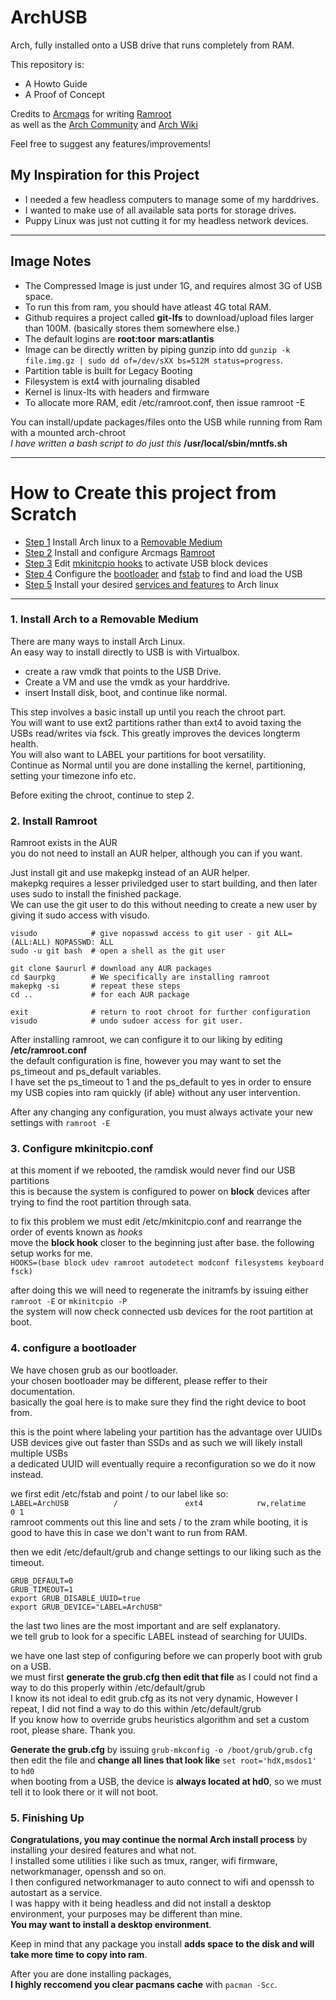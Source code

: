 # ArchUSB
Arch, fully installed onto a USB drive that runs completely from RAM.

This repository is:  
- A Howto Guide
- A Proof of Concept 

Credits to [Arcmags](https://github.com/arcmags) for writing [Ramroot](https://github.com/arcmags/ramroot)  
as well as the [Arch Community](https://bbs.archlinux.org/) and [Arch Wiki](https://wiki.archlinux.org/)

Feel free to suggest any features/improvements!   

## My Inspiration for this Project
- I needed a few headless computers to manage some of my harddrives.
- I wanted to make use of all available sata ports for storage drives.
- Puppy Linux was just not cutting it for my headless network devices.

---

## Image Notes
- The Compressed Image is just under 1G, and requires almost 3G of USB space.
- To run this from ram, you should have atleast 4G total RAM.
- Github requires a project called **git-lfs** to download/upload files larger than 100M. (basically stores them somewhere else.)
- The default logins are **root:toor** **mars:atlantis**
- Image can be directly written by piping gunzip into dd `gunzip -k file.img.gz | sudo dd of=/dev/sXX bs=512M status=progress`.
- Partition table is built for Legacy Booting
- Filesystem is ext4 with journaling disabled
- Kernel is linux-lts with headers and firmware  
- To allocate more RAM, edit /etc/ramroot.conf, then issue ramroot -E

You can install/update packages/files onto the USB while running from Ram with a mounted arch-chroot   
*I have written a bash script to do just this* **/usr/local/sbin/mntfs.sh**

---

# How to Create this project from Scratch
- [Step 1](https://github.com/RadicalEd360/ArchUSB#1-install-arch-to-a-removable-medium) Install Arch linux to a [Removable Medium](https://wiki.archlinux.org/title/Install_Arch_Linux_on_a_removable_medium)
- [Step 2](https://github.com/RadicalEd360/ArchUSB#2-install-ramroot) Install and configure Arcmags [Ramroot](https://github.com/arcmags/ramroot/blob/master/ramroot)
- [Step 3](https://github.com/RadicalEd360/ArchUSB#3-configure-mkinitcpioconf) Edit [mkinitcpio hooks](https://wiki.archlinux.org/title/mkinitcpio#Common_hooks) to activate USB block devices
- [Step 4](https://github.com/RadicalEd360/ArchUSB#4-configure-a-bootloader) Configure the [bootloader](https://wiki.archlinux.org/title/Arch_boot_process#Boot_loader) and [fstab](https://wiki.archlinux.org/title/Fstab) to find and load the USB
- [Step 5](https://github.com/RadicalEd360/ArchUSB#5-finishing-up) Install your desired [services and features](https://wiki.archlinux.org/title/general_recommendations) to Arch linux

---

### 1. Install Arch to a Removable Medium
There are many ways to install Arch Linux.  
An easy way to install directly to USB is with Virtualbox.
- create a raw vmdk that points to the USB Drive.  
- Create a VM and use the vmdk as your harddrive.
- insert Install disk, boot, and continue like normal.  

This step involves a basic install up until you reach the chroot part.  
You will want to use ext2 partitions rather than ext4 to avoid taxing the USBs read/writes via fsck. This greatly improves the devices longterm health.  
You will also want to LABEL your partitions for boot versatility.  
Continue as Normal until you are done installing the kernel, partitioning, setting your timezone info etc.

Before exiting the chroot, continue to step 2.

### 2. Install Ramroot
Ramroot exists in the AUR  
you do not need to install an AUR helper, although you can if you want.  

Just install git and use makepkg instead of an AUR helper.  
makepkg requires a lesser priviledged user to start building, and then later uses sudo to install the finished package.  
We can use the git user to do this without needing to create a new user by giving it sudo access with visudo.  

```
visudo            # give nopasswd access to git user - git ALL=(ALL:ALL) NOPASSWD: ALL
sudo -u git bash  # open a shell as the git user

git clone $aururl # download any AUR packages
cd $aurpkg        # We specifically are installing ramroot
makepkg -si       # repeat these steps
cd ..             # for each AUR package

exit              # return to root chroot for further configuration
visudo            # undo sudoer access for git user.
```

After installing ramroot, we can configure it to our liking by editing **/etc/ramroot.conf**  
the default configuration is fine, however you may want to set the ps_timeout and ps_default variables.  
I have set the ps_timeout to 1 and the ps_default to yes in order to ensure my USB copies into ram quickly (if able) without any user intervention.

After any changing any configuration, you must always activate your new settings with `ramroot -E`


### 3. Configure mkinitcpio.conf
at this moment if we rebooted, the ramdisk would never find our USB partitions  
this is because the system is configured to power on **block** devices after trying to find the root partition through sata.  

to fix this problem we must edit /etc/mkinitcpio.conf and rearrange the order of events known as *hooks*  
move the **block hook** closer to the beginning just after base. the following setup works for me.  
`HOOKS=(base block udev ramroot autodetect modconf filesystems keyboard fsck)`

after doing this we will need to regenerate the initramfs by issuing either `ramroot -E` or `mkinitcpio -P`  
the system will now check connected usb devices for the root partition at boot.

### 4. configure a bootloader
We have chosen grub as our bootloader.  
your chosen bootloader may be different, please reffer to their documentation.  
basically the goal here is to make sure they find the right device to boot from.  

this is the point where labeling your partition has the advantage over UUIDs  
USB devices give out faster than SSDs and as such we will likely install multiple USBs  
a dedicated UUID will eventually require a reconfiguration so we do it now instead.  

we first edit /etc/fstab and point / to our label like so:  
`LABEL=ArchUSB          /               ext4            rw,relatime     0 1`  
ramroot comments out this line and sets / to the zram while booting, it is good to have this in case we don't want to run from RAM.  

then we edit /etc/default/grub and change settings to our liking such as the timeout.  
```
GRUB_DEFAULT=0
GRUB_TIMEOUT=1
export GRUB_DISABLE_UUID=true
export GRUB_DEVICE="LABEL=ArchUSB"
```
the last two lines are the most important and are self explanatory.  
we tell grub to look for a specific LABEL instead of searching for UUIDs.  

we have one last step of configuring before we can properly boot with grub on a USB.  
we must first **generate the grub.cfg then edit that file** as I could not find a way to do this properly within /etc/default/grub  
I know its not ideal to edit grub.cfg as its not very dynamic, However I repeat, I did not find a way to do this within /etc/default/grub  
If you know how to override grubs heuristics algorithm and set a custom root, please share. Thank you.  

**Generate the grub.cfg** by issuing `grub-mkconfig -o /boot/grub/grub.cfg`  
then edit the file and **change all lines that look like** `set root='hdX,msdos1'` to `hd0`  
when booting from a USB, the device is **always located at hd0**, so we must tell it to look there or it will not boot.

### 5. Finishing Up
**Congratulations, you may continue the normal Arch install process** by installing your desired features and what not.  
I installed some utilities i like such as tmux, ranger, wifi firmware, networkmanager, openssh and so on.  
I then configured networkmanager to auto connect to wifi and openssh to autostart as a service.  
I was happy with it being headless and did not install a desktop environment, your purposes may be different than mine.  
**You may want to install a desktop environment**.  

Keep in mind that any package you install **adds space to the disk and will take more time to copy into ram**.    

After you are done installing packages,  
**I highly reccomend you clear pacmans cache** with `pacman -Scc`.
